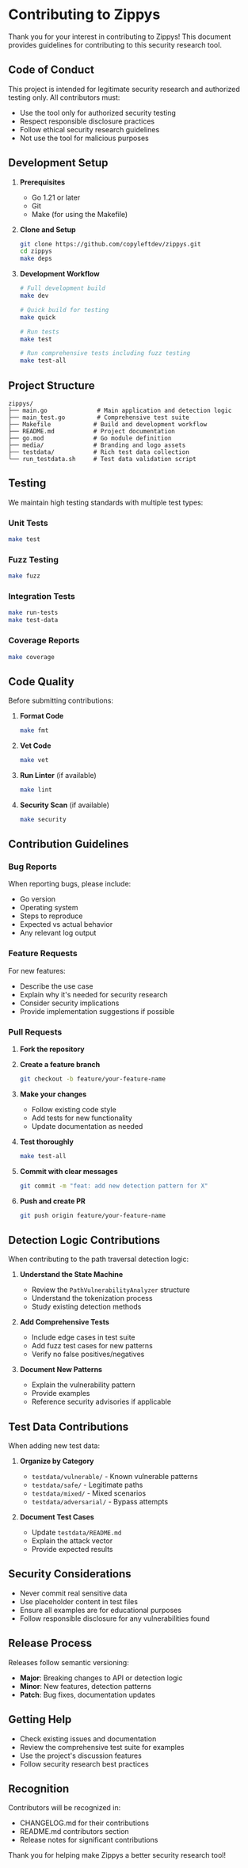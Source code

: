 # Contributing to Zippys

Thank you for your interest in contributing to Zippys! This document provides guidelines for contributing to this security research tool.

## Code of Conduct

This project is intended for legitimate security research and authorized testing only. All contributors must:

- Use the tool only for authorized security testing
- Respect responsible disclosure practices
- Follow ethical security research guidelines
- Not use the tool for malicious purposes

## Development Setup

1. **Prerequisites**
   - Go 1.21 or later
   - Git
   - Make (for using the Makefile)

2. **Clone and Setup**
   ```bash
   git clone https://github.com/copyleftdev/zippys.git
   cd zippys
   make deps
   ```

3. **Development Workflow**
   ```bash
   # Full development build
   make dev
   
   # Quick build for testing
   make quick
   
   # Run tests
   make test
   
   # Run comprehensive tests including fuzz testing
   make test-all
   ```

## Project Structure

```
zippys/
├── main.go              # Main application and detection logic
├── main_test.go         # Comprehensive test suite
├── Makefile            # Build and development workflow
├── README.md           # Project documentation
├── go.mod              # Go module definition
├── media/              # Branding and logo assets
├── testdata/           # Rich test data collection
└── run_testdata.sh     # Test data validation script
```

## Testing

We maintain high testing standards with multiple test types:

### Unit Tests
```bash
make test
```

### Fuzz Testing
```bash
make fuzz
```

### Integration Tests
```bash
make run-tests
make test-data
```

### Coverage Reports
```bash
make coverage
```

## Code Quality

Before submitting contributions:

1. **Format Code**
   ```bash
   make fmt
   ```

2. **Vet Code**
   ```bash
   make vet
   ```

3. **Run Linter** (if available)
   ```bash
   make lint
   ```

4. **Security Scan** (if available)
   ```bash
   make security
   ```

## Contribution Guidelines

### Bug Reports

When reporting bugs, please include:

- Go version
- Operating system
- Steps to reproduce
- Expected vs actual behavior
- Any relevant log output

### Feature Requests

For new features:

- Describe the use case
- Explain why it's needed for security research
- Consider security implications
- Provide implementation suggestions if possible

### Pull Requests

1. **Fork the repository**
2. **Create a feature branch**
   ```bash
   git checkout -b feature/your-feature-name
   ```

3. **Make your changes**
   - Follow existing code style
   - Add tests for new functionality
   - Update documentation as needed

4. **Test thoroughly**
   ```bash
   make test-all
   ```

5. **Commit with clear messages**
   ```bash
   git commit -m "feat: add new detection pattern for X"
   ```

6. **Push and create PR**
   ```bash
   git push origin feature/your-feature-name
   ```

## Detection Logic Contributions

When contributing to the path traversal detection logic:

1. **Understand the State Machine**
   - Review the `PathVulnerabilityAnalyzer` structure
   - Understand the tokenization process
   - Study existing detection methods

2. **Add Comprehensive Tests**
   - Include edge cases in test suite
   - Add fuzz test cases for new patterns
   - Verify no false positives/negatives

3. **Document New Patterns**
   - Explain the vulnerability pattern
   - Provide examples
   - Reference security advisories if applicable

## Test Data Contributions

When adding new test data:

1. **Organize by Category**
   - `testdata/vulnerable/` - Known vulnerable patterns
   - `testdata/safe/` - Legitimate paths
   - `testdata/mixed/` - Mixed scenarios
   - `testdata/adversarial/` - Bypass attempts

2. **Document Test Cases**
   - Update `testdata/README.md`
   - Explain the attack vector
   - Provide expected results

## Security Considerations

- Never commit real sensitive data
- Use placeholder content in test files
- Ensure all examples are for educational purposes
- Follow responsible disclosure for any vulnerabilities found

## Release Process

Releases follow semantic versioning:

- **Major**: Breaking changes to API or detection logic
- **Minor**: New features, detection patterns
- **Patch**: Bug fixes, documentation updates

## Getting Help

- Check existing issues and documentation
- Review the comprehensive test suite for examples
- Use the project's discussion features
- Follow security research best practices

## Recognition

Contributors will be recognized in:

- CHANGELOG.md for their contributions
- README.md contributors section
- Release notes for significant contributions

Thank you for helping make Zippys a better security research tool!
